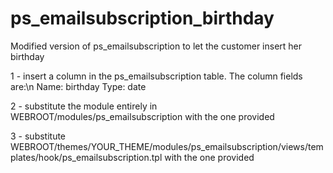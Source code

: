 # ps_emailsubscription_birthday
Modified version of ps_emailsubscription to let the customer insert her birthday

1 - insert a column in the ps_emailsubscription table. 
    The column fields are:\n
        Name: birthday
        Type: date
        
2 - substitute the module entirely in WEBROOT/modules/ps_emailsubscription with the one provided

3 - substitute WEBROOT/themes/YOUR_THEME/modules/ps_emailsubscription/views/templates/hook/ps_emailsubscription.tpl with the one provided

